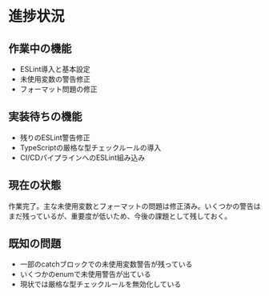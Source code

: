# 進捗状況

## 作業中の機能

- ESLint導入と基本設定
- 未使用変数の警告修正
- フォーマット問題の修正

## 実装待ちの機能

- 残りのESLint警告修正
- TypeScriptの厳格な型チェックルールの導入
- CI/CDパイプラインへのESLint組み込み

## 現在の状態

作業完了。主な未使用変数とフォーマットの問題は修正済み。いくつかの警告はまだ残っているが、重要度が低いため、今後の課題として残しておく。

## 既知の問題

- 一部のcatchブロックでの未使用変数警告が残っている
- いくつかのenumで未使用警告が出ている
- 現状では厳格な型チェックルールを無効化している
